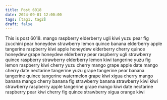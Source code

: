 ```yaml
---
title: Post 6018
date: 2024-09-01 12:00:00
tags: [tag1, tag2]
draft: false
---
```

This is post 6018.
mango
raspberry
elderberry
ugli
kiwi
yuzu
pear
fig
zucchini
pear
honeydew
strawberry
lemon
quince
banana
elderberry
apple
tangerine
raspberry
kiwi
apple
honeydew
elderberry
cherry
quince
honeydew
grape
honeydew
elderberry
pear
raspberry
ugli
strawberry
quince
raspberry
strawberry
elderberry
lemon
kiwi
tangerine
yuzu
fig
lemon
raspberry
kiwi
cherry
yuzu
cherry
mango
grape
apple
date
mango
cherry
date
nectarine
tangerine
yuzu
grape
tangerine
pear
banana
tangerine
quince
tangerine
watermelon
grape
kiwi
xigua
cherry
mango
banana
mango
cherry
banana
fig
strawberry
banana
strawberry
kiwi
kiwi
strawberry
raspberry
apple
tangerine
grape
mango
kiwi
date
nectarine
raspberry
pear
kiwi
cherry
fig
quince
strawberry
xigua
orange
kiwi
